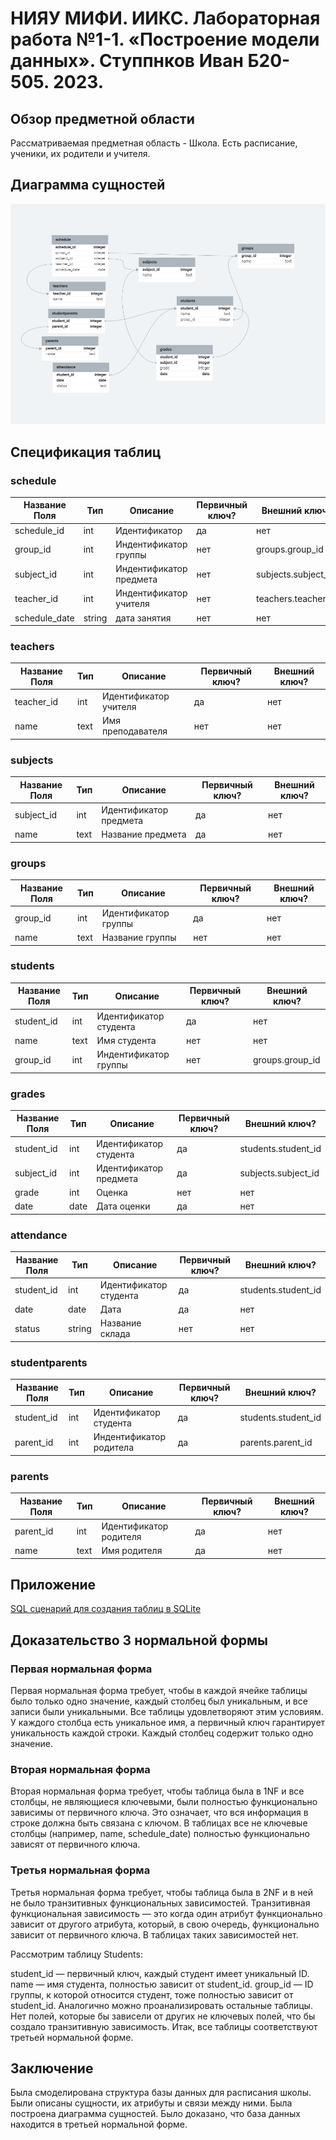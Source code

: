 # НИЯУ МИФИ. ИИКС. Лабораторная работа №1-1. «Построение модели данных». Ступпнков Иван Б20-505. 2023.
## Обзор предметной области

Рассматриваемая предметная область - Школа. Есть расписание, ученики, их родители и учителя.

## Диаграмма сущностей

![Диаграмма сущностей](./school.png)

## Спецификация таблиц

### schedule

| Название Поля | Тип | Описание | Первичный ключ? | Внешний ключ? |
| --- | --- | --- | --- | --- |
| schedule_id | int | Идентификатор | да | нет |
| group_id | int | Индентификатор группы | нет | groups.group_id |
| subject_id | int | Индентификатор предмета | нет | subjects.subject_id |
| teacher_id | int | Индентификатор учителя | нет | teachers.teacher_id |
| schedule_date | string | дата занятия | нет | нет |

### teachers

| Название Поля | Тип | Описание | Первичный ключ? | Внешний ключ? |
| --- | --- | --- | --- | --- |
| teacher_id | int | Идентификатор учителя | да | нет |
| name | text | Имя преподавателя | нет | нет |

### subjects

| Название Поля | Тип | Описание | Первичный ключ? | Внешний ключ? |
| --- | --- | --- | --- | --- |
| subject_id | int | Идентификатор предмета | да | нет |
| name | text | Название предмета | да | нет |

### groups

| Название Поля | Тип | Описание | Первичный ключ? | Внешний ключ? |
| --- | --- | --- | --- | --- |
| group_id | int | Идентификатор группы | да | нет |
| name | text | Название группы | нет | нет |

### students

| Название Поля | Тип | Описание | Первичный ключ? | Внешний ключ? |
| --- | --- | --- | --- | --- |
| student_id | int | Идентификатор студента | да | нет |
| name | text | Имя студента | нет | нет |
| group_id | int | Индентификатор группы | нет | groups.group_id |

### grades

| Название Поля | Тип | Описание | Первичный ключ? | Внешний ключ? |
| --- | --- | --- | --- | --- |
| student_id | int | Идентификатор студента| да | students.student_id |
| subject_id | int | Идентификатор предмета | да | subjects.subject_id |
| grade | int | Оценка | нет | нет |
| date | date | Дата оценки | да | нет |

### attendance

| Название Поля | Тип | Описание | Первичный ключ? | Внешний ключ? |
| --- | --- | --- | --- | --- |
| student_id | int | Идентификатор студента | да | students.student_id |
| date | date | Дата | да | нет |
| status | string | Название склада | нет | нет |

### studentparents

| Название Поля | Тип | Описание | Первичный ключ? | Внешний ключ? |
| --- | --- | --- | --- | --- |
| student_id | int | Идентификатор студента | да | students.student_id |
| parent_id | int | Индентификатор родитела | да | parents.parent_id |

### parents

| Название Поля | Тип | Описание | Первичный ключ? | Внешний ключ? |
| --- | --- | --- | --- | --- |
| parent_id | int | Идентификатор родителя | да | нет |
| name | text | Имя родителя | да | нет |




## Приложение
[SQL сценарий для создания таблиц в SQLite](./school.sql)

## Доказательство 3 нормальной формы

### Первая нормальная форма

Первая нормальная форма требует, чтобы в каждой ячейке таблицы было только одно значение, каждый столбец был уникальным, и все записи были уникальными. Все таблицы удовлетворяют этим условиям. У каждого столбца есть уникальное имя, а первичный ключ гарантирует уникальность каждой строки. Каждый столбец содержит только одно значение.

### Вторая нормальная форма

Вторая нормальная форма требует, чтобы таблица была в 1NF и все столбцы, не являющиеся ключевыми, были полностью функционально зависимы от первичного ключа. Это означает, что вся информация в строке должна быть связана с ключом. В таблицах все не ключевые столбцы (например, name, schedule_date) полностью функционально зависят от первичного ключа.

### Третья нормальная форма

Третья нормальная форма требует, чтобы таблица была в 2NF и в ней не было транзитивных функциональных зависимостей. Транзитивная функциональная зависимость — это когда один атрибут функционально зависит от другого атрибута, который, в свою очередь, функционально зависит от первичного ключа. В таблицах таких зависимостей нет.

Рассмотрим таблицу Students:

student_id — первичный ключ, каждый студент имеет уникальный ID.
name — имя студента, полностью зависит от student_id.
group_id — ID группы, к которой относится студент, тоже полностью зависит от student_id.
Аналогично можно проанализировать остальные таблицы. Нет полей, которые бы зависели от других не ключевых полей, что бы создало транзитивную зависимость. Итак, все таблицы соответствуют третьей нормальной форме.

## Заключение
Была смоделирована структура базы данных для расписания школы. Были описаны сущности, их атрибуты и связи между ними. Была построена диаграмма сущностей. Было доказано, что база данных находится в третьей нормальной форме. 
